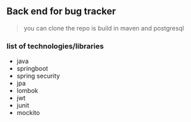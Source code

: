 ## Back end for bug tracker

> you can clone the repo is build in maven and postgresql

### list of technologies/libraries

- java
- springboot
- spring security
- jpa
- lombok
- jwt
- junit
- mockito